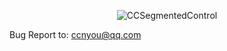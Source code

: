 <p align="center" >
  <img src="https://raw.github.com/ccnyou/CCSegmentedControl/master/%E6%95%88%E6%9E%9C%E5%9B%BE.jpg" alt="CCSegmentedControl" title="CCSegmentedControl">
</p>

Bug Report to:
ccnyou@qq.com
